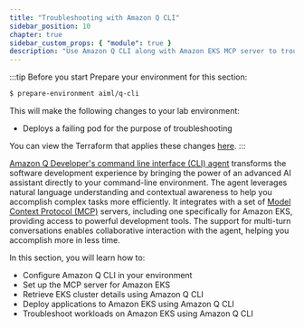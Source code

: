 ```yaml
---
title: "Troubleshooting with Amazon Q CLI"
sidebar_position: 10
chapter: true
sidebar_custom_props: { "module": true }
description: "Use Amazon Q CLI along with Amazon EKS MCP server to troubleshoot workloads on Amazon Elastic Kubernetes Service."
---
```


:::tip Before you start
Prepare your environment for this section:

```bash timeout=300 wait=30
$ prepare-environment aiml/q-cli
```

This will make the following changes to your lab environment:
- Deploys a failing pod for the purpose of troubleshooting

You can view the Terraform that applies these changes [here](https://github.com/VAR::MANIFESTS_OWNER/VAR::MANIFESTS_REPOSITORY/tree/VAR::MANIFESTS_REF/manifests/modules/aiml/q-cli/.workshop/terraform).
:::

[Amazon Q Developer's command line interface (CLI) agent](https://docs.aws.amazon.com/amazonq/latest/qdeveloper-ug/command-line-installing.html) transforms the software development experience by bringing the power of an advanced AI assistant directly to your command-line environment. The agent leverages natural language understanding and contextual awareness to help you accomplish complex tasks more efficiently. It integrates with a set of [Model Context Protocol (MCP)](https://modelcontextprotocol.io/introduction) servers, including one specifically for Amazon EKS, providing access to powerful development tools. The support for multi-turn conversations enables collaborative interaction with the agent, helping you accomplish more in less time.

In this section, you will learn how to:

- Configure Amazon Q CLI in your environment
- Set up the MCP server for Amazon EKS
- Retrieve EKS cluster details using Amazon Q CLI
- Deploy applications to Amazon EKS using Amazon Q CLI
- Troubleshoot workloads on Amazon EKS using Amazon Q CLI

